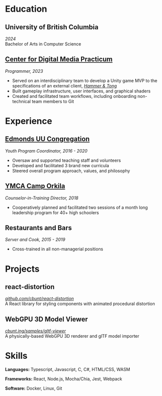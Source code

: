 # Education

## University of British Columbia
*2024*  
Bachelor of Arts in Computer Science

## [Center for Digital Media Practicum](https://thecdm.ca/program/mdm/ubc-sfu-digital-media-practicum)
*Programmer, 2023*

- Served on an interdisciplinary team to develop a Unity game MVP to the specifications of an external client, [*Hammer \& Tong*](https://hammertong.ca/)
- Built gameplay infrastructure, user interfaces, and graphical shaders
- Created and facilitated team workflows, including onboarding non-technical team members to Git

# Experience

## [Edmonds UU Congregation](https://euuc.org)
*Youth Program Coordinator, 2016 - 2020*

- Oversaw and supported teaching staff and volunteers
- Developed and facilitated 3 brand new curricula
- Steered overall program approach, values, and philosophy

## [YMCA Camp Orkila](https://www.seattleymca.org/programs/camp-and-outdoor-leadership/camp-orkila)
*Counselor-in-Training  Director, 2018*

- Cooperatively planned and facilitated two sessions of a month long leadership program for 40+ high schoolers

## Restaurants and Bars 
*Server and Cook, 2015 - 2019*

- Cross-trained in all non-managerial positions

# Projects

## react-distortion
[*github.com/cbunt/react-distortion*](https://github.com/cbunt/react-distortion)  
A React library for styling components with animated procedural distortion

## WebGPU 3D Model Viewer
[*cbunt.ing/samples/gltf-viewer*](https://cbunt.ing/samples/gltf-viewer/)  
A physically-based WebGPU 3D renderer and glTF model importer

# Skills

**Languages:** Typescript, Javascript, C, C#, HTML/CSS, WASM

**Frameworks:** React, Node.js, Mocha/Chia, Jest, Webpack

**Software:** Docker, Linux, Git
